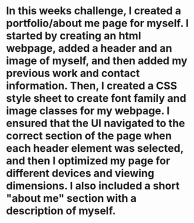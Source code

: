 # In this weeks challenge, I created a portfolio/about me page for myself. I started by creating an html webpage, added a header and an image of myself, and then added my previous work and contact information. Then, I created a CSS style sheet to create font family and image classes for my webpage. I ensured that the UI navigated to the correct section of the page when each header element was selected, and then I optimized my page for different devices and viewing dimensions. I also included a short "about me" section with a description of myself.
